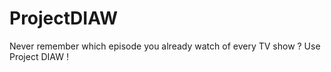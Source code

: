 ProjectDIAW
===========

Never remember which episode you already watch of every TV show ? Use Project DIAW !